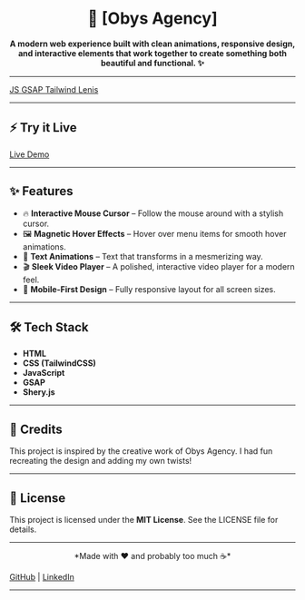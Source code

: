 <h1 align="center">🚀 [Obys Agency]</h1>

<p align="center"><strong>A modern web experience built with clean animations, responsive design, and interactive elements that work together to create something both beautiful and functional. ✨</strong> </p>

---

<a href="#" class="inline-block px-6 py-2 text-white bg-amber-500 hover:bg-blue-600 rounded-lg transition duration-300 ease-in-out">
  JS
</a>

<a href="#" class="inline-block px-6 py-2 text-white bg-blue-500 hover:bg-blue-600 rounded-lg transition duration-300 ease-in-out">
  GSAP 
</a>

<a href="#" class="inline-block px-6 py-2 text-white bg-green-500 hover:bg-green-600 rounded-lg transition duration-300 ease-in-out">
  Tailwind 
</a>

<a href="#" class="inline-block px-6 py-2 text-white bg-purple-500 hover:bg-purple-600 rounded-lg transition duration-300 ease-in-out">
  Lenis 
</a>

---

## ⚡ Try it Live  
[Live Demo](#)

---

## ✨ **Features**  
- 🔥 **Interactive Mouse Cursor** – Follow the mouse around with a stylish cursor.  
- 🖼️ **Magnetic Hover Effects** – Hover over menu items for smooth hover animations.  
- 🔮 **Text Animations** – Text that transforms in a mesmerizing way.  
- 🎬 **Sleek Video Player** – A polished, interactive video player for a modern feel.  
- 📱 **Mobile-First Design** – Fully responsive layout for all screen sizes.  

---


## 🛠️ **Tech Stack**  
- **HTML**  
- **CSS (TailwindCSS)**  
- **JavaScript**  
- **GSAP**  
- **Shery.js**  

---

## 🌟 **Credits**  
This project is inspired by the creative work of Obys Agency. I had fun recreating the design and adding my own twists!

---

## 📝 **License**  
This project is licensed under the **MIT License**. See the LICENSE file for details.

---

<p align="center">*Made with ❤️ and probably too much ☕*</p>

[GitHub](#) | [LinkedIn](#)


---
